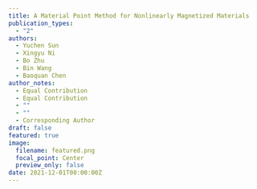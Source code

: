 ```yaml
---
title: A Material Point Method for Nonlinearly Magnetized Materials
publication_types:
  - "2"
authors:
  - Yuchen Sun
  - Xingyu Ni
  - Bo Zhu
  - Bin Wang
  - Baoquan Chen
author_notes:
  - Equal Contribution
  - Equal Contribution
  - ""
  - ""
  - Corresponding Author
draft: false
featured: true
image:
  filename: featured.png
  focal_point: Center
  preview_only: false
date: 2021-12-01T00:00:00Z
---
```

